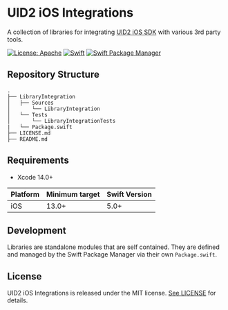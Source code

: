 # UID2 iOS Integrations

A collection of libraries for integrating [UID2 iOS SDK](https://github.com/IABTechLab/uid2-ios-sdk) with various 3rd party tools.

[![License: Apache](https://img.shields.io/badge/License-Apache-green.svg)](https://www.apache.org/licenses/)
[![Swift](https://img.shields.io/badge/Swift-5-orange)](https://img.shields.io/badge/Swift-5-orange)
[![Swift Package Manager](https://img.shields.io/badge/Swift_Package_Manager-compatible-blue)](https://img.shields.io/badge/Swift_Package_Manager-compatible-blue)

## Repository Structure

```
.
├── LibraryIntegration
│   ├── Sources
│       └── LibraryIntegration
│   └── Tests
│       └── LibraryIntegrationTests
|   └── Package.swift
├── LICENSE.md
├── README.md

```

## Requirements

* Xcode 14.0+

| Platform | Minimum target | Swift Version |
| --- | --- | --- |
| iOS | 13.0+ | 5.0+ |

## Development

Libraries are standalone modules that are self contained.  They are defined and managed by the Swift Package Manager via their own `Package.swift`.  

## License

UID2 iOS Integrations is released under the MIT license. [See LICENSE](https://github.com/IABTechLab/uid2-ios-integrations/blob/main/LICENSE.md) for details.
